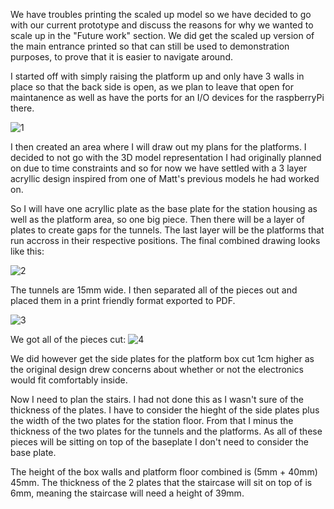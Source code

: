 We have troubles printing the scaled up model so we have decided to go with our current prototype and discuss the reasons
for why we wanted to scale up in the "Future work" section. We did get the scaled up version of the main entrance printed
so that can still be used to demonstration purposes, to prove that it is easier to navigate around.

I started off with simply raising the platform up and only have 3 walls in place so that the back side is open, as we plan to
leave that open for maintanence as well as have the ports for an I/O devices for the raspberryPi there.

![1](https://i.imgur.com/Cvfw3K6.png)

I then created an area where I will draw out my plans for the platforms. I decided to not go with the 3D model representation 
I had originally planned on due to time constraints and so for now we have settled with a 3 layer acryllic design inspired from
one of Matt's previous models he had worked on.

So I will have one acryllic plate as the base plate for the station housing as well as the platform area, so one big piece.
Then there will be a layer of plates to create gaps for the tunnels. The last layer will be the platforms that run accross 
in their respective positions. The final combined drawing looks like this:

![2](https://i.imgur.com/zPmBLgT.png)

The tunnels are 15mm wide.
I then separated all of the pieces out and placed them in a print friendly format exported to PDF.

![3](https://i.imgur.com/te7ouTk.png)

We got all of the pieces cut:
![4](https://media.discordapp.net/attachments/451573801000501253/500517390900002836/20181012_145012.jpg?width=507&height=676)

We did however get the side plates for the platform box cut 1cm higher as the original design drew concerns about whether or not
the electronics would fit comfortably inside.

Now I need to plan the stairs. I had not done this as I wasn't sure of the thickness of the plates. I have to consider the hieght
of the side plates plus the width of the two plates for the station floor. From that I minus the thickness of the two plates
for the tunnels and the platforms. As all of these pieces will be sitting on top of the baseplate I don't need to consider the
base plate.

The height of the box walls and platform floor combined is (5mm + 40mm) 45mm. The thickness of the 2 plates that the staircase
will sit on top of is 6mm, meaning the staircase will need a height of 39mm.
